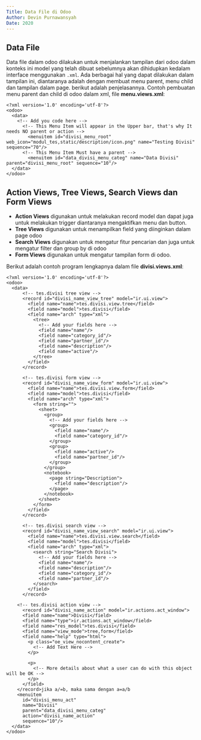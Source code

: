 ```yaml
---
Title: Data File di Odoo
Author: Devin Purnawansyah
Date: 2020
---
```


## Data File
Data file dalam odoo dilakukan untuk menjalankan tampilan dari odoo dalam konteks ini model yang telah dibuat sebelumnya akan dihidupkan kedalam interface menggunakan `.xml`.
Ada berbagai hal yang dapat dilakukan dalam tampilan ini, diantaranya adalah dengan membuat menu parent, menu child dan tampilan dalam page. berikut adalah penjelasannya.
Contoh pembuatan menu parent dan child di odoo dalam xml, file **menu.views.xml**:
```
<?xml version='1.0' encoding='utf-8'?>
<odoo>
  <data>
    <!-- Add you code here -->
      <!-- This Menu Item will appear in the Upper bar, that's why It needs NO parent or action -->
        <menuitem id="divisi_menu_root"  web_icon="modul_tes,static/description/icon.png" name="Testing Divisi" sequence="70"/>
      <!-- This Menu Item Must have a parent -->
        <menuitem id="data_divisi_menu_categ" name="Data Divisi" parent="divisi_menu_root" sequence="10"/>
  </data>
</odoo>
```
## Action Views, Tree Views, Search Views dan Form Views
- **Action Views** digunakan untuk melakukan record model dan dapat juga untuk melakukan trigger diantaranya mengaktifkan menu dan button.
- **Tree Views** digunakan untuk menampilkan field yang diinginkan dalam page odoo
- **Search Views** digunakan untuk mengatur fitur pencarian dan juga untuk mengatur filter dan group by di odoo
- **Form Views** digunakan untuk mengatur tampilan form di odoo.

Berikut adalah contoh program lengkapnya dalam file **divisi.views.xml**:
```
<?xml version='1.0' encoding='utf-8'?>
<odoo>
  <data>
      <!-- tes.divisi tree view -->
      <record id="divisi_name_view_tree" model="ir.ui.view">
        <field name="name">tes.divisi.view.tree</field>
        <field name="model">tes.divisi</field>
        <field name="arch" type="xml">
          <tree>
            <!-- Add your fields here -->
            <field name="name"/>
            <field name="category_id"/>
            <field name="partner_id"/>
            <field name="description"/>
            <field name="active"/>
          </tree>
        </field>
      </record>

      <!-- tes.divisi form view -->
      <record id="divisi_name_view_form" model="ir.ui.view">
        <field name="name">tes.divisi.view.form</field>
        <field name="model">tes.divisi</field>
        <field name="arch" type="xml">
          <form string="">
            <sheet>
              <group>
                <!-- Add your fields here -->
                <group>
                  <field name="name"/>
                  <field name="category_id"/>
                </group>
                <group>
                  <field name="active"/>
                  <field name="partner_id"/>
                </group>
              </group>
              <notebook>
                <page string="Description">
                  <field name="description"/>
                </page>
              </notebook>
            </sheet>
          </form>
        </field>
      </record>

      <!-- tes.divisi search view -->
      <record id="divisi_name_view_search" model="ir.ui.view">
        <field name="name">tes.divisi.view.search</field>
        <field name="model">tes.divisi</field>
        <field name="arch" type="xml">
          <search string="Search Divisi">
            <!-- Add your fields here -->
            <field name="name"/>
            <field name="description"/>
            <field name="category_id"/>
            <field name="partner_id"/>
          </search>
        </field>
      </record>

    <!-- tes.divisi action view -->
      <record id="divisi_name_action" model="ir.actions.act_window">
      <field name="name">Divisi</field>
      <field name="type">ir.actions.act_window</field>
      <field name="res_model">tes.divisi</field>
      <field name="view_mode">tree,form</field>
      <field name="help" type="html">
        <p class="oe_view_nocontent_create">
          <!-- Add Text Here -->
        </p>
        
        <p>
          <!-- More details about what a user can do with this object will be OK --> 
        </p>
      </field>
    </record>jika a/=b, maka sama dengan a=a/b 
    <menuitem 
      id="divisi_menu_act" 
      name="Divisi" 
      parent="data_divisi_menu_categ" 
      action="divisi_name_action" 
      sequence="10"/>
  </data>
</odoo>
```
